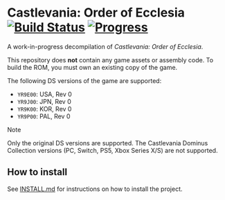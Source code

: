 Castlevania: Order of Ecclesia
[![Build Status]][actions] [![Progress]][progress site]
=============

[Build Status]: https://github.com/LagoLunatic/ooe/actions/workflows/build.yml/badge.svg
[actions]: https://github.com/LagoLunatic/ooe/actions/workflows/build.yml
[Progress]: https://decomp.dev/LagoLunatic/ooe.svg?mode=shield&measure=code&label=Code&category=all
[progress site]: https://decomp.dev/LagoLunatic/ooe

A work-in-progress decompilation of *Castlevania: Order of Ecclesia*.

This repository does **not** contain any game assets or assembly code. To build the ROM, you must own an existing copy of the game.

The following DS versions of the game are supported:
* `YR9E00`: USA, Rev 0
* `YR9J00`: JPN, Rev 0
* `YR9K00`: KOR, Rev 0
* `YR9P00`: PAL, Rev 0

> [!NOTE]
> Only the original DS versions are supported. The Castlevania Dominus Collection versions (PC, Switch, PS5, Xbox Series X/S) are not supported.

## How to install
See [INSTALL.md](INSTALL.md) for instructions on how to install the project.
